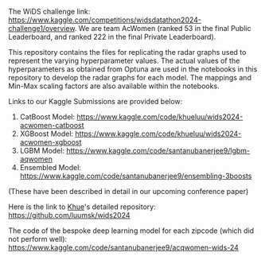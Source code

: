 The WiDS challenge link: https://www.kaggle.com/competitions/widsdatathon2024-challenge1/overview.
We are team AcWomen (ranked 53 in the final Public Leaderboard, and ranked 222 in the final Private Leaderboard).

This repository contains the files for replicating the radar graphs used to represent the varying hyperparameter values.
The actual values of the hyperparameters as obtained from Optuna are used in the notebooks in this repository to develop the radar graphs for each model.
The mappings and Min-Max scaling factors are also available within the notebooks.

Links to our Kaggle Submissions are provided below:
1) CatBoost Model: https://www.kaggle.com/code/khueluu/wids2024-acwomen-catboost
2) XGBoost Model: https://www.kaggle.com/code/khueluu/wids2024-acwomen-xgboost
3) LGBM Model: https://www.kaggle.com/code/santanubanerjee9/lgbm-aqwomen
4) Ensembled Model: https://www.kaggle.com/code/santanubanerjee9/ensembling-3boosts

(These have been described in detail in our upcoming conference paper)

Here is the link to [Khue](https://github.com/luumsk)'s detailed repository: https://github.com/luumsk/wids2024


The code of the bespoke deep learning model for each zipcode (which did not perform well): https://www.kaggle.com/code/santanubanerjee9/acqwomen-wids-24
